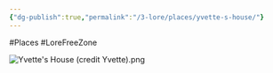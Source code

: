 ```yaml
---
{"dg-publish":true,"permalink":"/3-lore/places/yvette-s-house/"}
---
```


#Places #LoreFreeZone 
  
![Yvette's House (credit Yvette).png](/img/user/Images/Yvette's%20House%20(credit%20Yvette).png)
